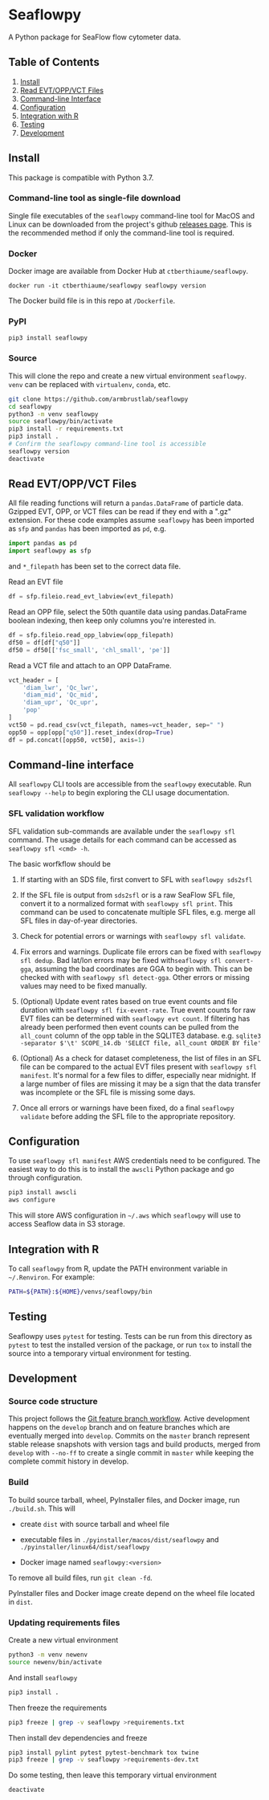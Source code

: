 # Seaflowpy

A Python package for SeaFlow flow cytometer data.

## Table of Contents

1. [Install](#install)
1. [Read EVT/OPP/VCT Files](#evtoppvct)
1. [Command-line Interface](#cli)
1. [Configuration](#configuration)
1. [Integration with R](#rintegration)
1. [Testing](#testing)
1. [Development](#development)


<a name="install"></a>

## Install

This package is compatible with Python 3.7.

### Command-line tool as single-file download

Single file executables of the `seaflowpy` command-line tool
for MacOS and Linux can be downloaded from the project's github
[releases page](https://github.com/armbrustlab/seaflowpy/releases).
This is the recommended method if only the command-line tool is required.

### Docker

Docker image are available from Docker Hub at `ctberthiaume/seaflowpy`.

```
docker run -it ctberthiaume/seaflowpy seaflowpy version
```

The Docker build file is in this repo at `/Dockerfile`.

### PyPI

```
pip3 install seaflowpy
```

### Source

This will clone the repo and create a new virtual environment `seaflowpy`.
`venv` can be replaced with `virtualenv`, `conda`, etc.

```sh
git clone https://github.com/armbrustlab/seaflowpy
cd seaflowpy
python3 -m venv seaflowpy
source seaflowpy/bin/activate
pip3 install -r requirements.txt
pip3 install .
# Confirm the seaflowpy command-line tool is accessible
seaflowpy version
deactivate
```

<a name="evtoppvct"></a>

## Read EVT/OPP/VCT Files

All file reading functions will return a `pandas.DataFrame` of particle data.
Gzipped EVT, OPP, or VCT files can be read if they end with a ".gz" extension.
For these code examples assume `seaflowpy` has been imported as `sfp`
and `pandas` has been imported as `pd`, e.g.

```python
import pandas as pd
import seaflowpy as sfp
```

and `*_filepath` has been set to the correct data file.

Read an EVT file

```python
df = sfp.fileio.read_evt_labview(evt_filepath)
```

Read an OPP file,
select the 50th quantile data using pandas.DataFrame boolean indexing,
then keep only columns you're interested in.

```python
df = sfp.fileio.read_opp_labview(opp_filepath)
df50 = df[df["q50"]]
df50 = df50[['fsc_small', 'chl_small', 'pe']]
```

Read a VCT file and attach to an OPP DataFrame.

```python
vct_header = [
    'diam_lwr', 'Qc_lwr',
    'diam_mid', 'Qc_mid',
    'diam_upr', 'Qc_upr',
    'pop'
]
vct50 = pd.read_csv(vct_filepath, names=vct_header, sep=" ")
opp50 = opp[opp["q50"]].reset_index(drop=True)
df = pd.concat([opp50, vct50], axis=1)
```

<a name="cli"></a>

## Command-line interface

All `seaflowpy` CLI tools are accessible from the `seaflowpy` executable.
Run `seaflowpy --help` to begin exploring the CLI usage documentation.

### SFL validation workflow

SFL validation sub-commands are available under the `seaflowpy sfl` command.
The usage details for each command can be accessed as `seaflowpy sfl <cmd> -h`.

The basic worfkflow should be

1) If starting with an SDS file, first convert to SFL with `seaflowpy sds2sfl`

2) If the SFL file is output from `sds2sfl` or is a raw SeaFlow SFL file,
convert it to a normalized format with `seaflowpy sfl print`.
This command can be used to concatenate multiple SFL files,
e.g. merge all SFL files in day-of-year directories.

3) Check for potential errors or warnings with `seaflowpy sfl validate`.

4) Fix errors and warnings. Duplicate file errors can be fixed with `seaflowpy sfl dedup`.
Bad lat/lon errors may be fixed with`seaflowpy sfl convert-gga`,
assuming the bad coordinates are GGA to begin with.
This can be checked with with `seaflowpy sfl detect-gga`.
Other errors or missing values may need to be fixed manually.

5) (Optional) Update event rates based on true event counts and file duration
with `seaflowpy sfl fix-event-rate`.
True event counts for raw EVT files can be determined with `seaflowpy evt count`.
If filtering has already been performed then event counts can be pulled from
the `all_count` column of the opp table in the SQLITE3 database.
e.g. `sqlite3 -separator $'\t' SCOPE_14.db 'SELECT file, all_count ORDER BY file'`

6) (Optional) As a check for dataset completeness,
the list of files in an SFL file can be compared to the actual EVT files present
with `seaflowpy sfl manifest`. It's normal for a few files to differ,
especially near midnight. If a large number of files are missing it may be a
sign that the data transfer was incomplete or the SFL file is missing some days.

7) Once all errors or warnings have been fixed, do a final `seaflowpy validate`
before adding the SFL file to the appropriate repository.


<a name="configuration"></a>

## Configuration

To use `seaflowpy sfl manifest` AWS credentials need to be configured.
The easiest way to do this is to install the `awscli` Python package
and go through configuration.

```sh
pip3 install awscli
aws configure
```

This will store AWS configuration in `~/.aws` which `seaflowpy` will use to
access Seaflow data in S3 storage.

<a name="rintegration"></a>

## Integration with R

To call `seaflowpy` from R, update the PATH environment variable in
`~/.Renviron`. For example:

```sh
PATH=${PATH}:${HOME}/venvs/seaflowpy/bin
```

<a name="testing"></a>

## Testing

Seaflowpy uses `pytest` for testing. Tests can be run from this directory as
`pytest` to test the installed version of the package, or run `tox` to install
the source into a temporary virtual environment for testing.

<a name="development"></a>

## Development

### Source code structure

This project follows the [Git feature branch workflow](https://www.atlassian.com/git/tutorials/comparing-workflows/feature-branch-workflow).
Active development happens on the `develop` branch and on feature branches which are eventually merged into `develop`.
Commits on the `master` branch represent stable release snapshots with version tags and build products,
merged from `develop` with `--no-ff` to create a single commit in `master`
while keeping the complete commit history in develop.

### Build

To build source tarball, wheel, PyInstaller files, and Docker image, run `./build.sh`.
This will

* create `dist` with source tarball and wheel file

* executable files in `./pyinstaller/macos/dist/seaflowpy` and `./pyinstaller/linux64/dist/seaflowpy`

* Docker image named `seaflowpy:<version>`

To remove all build files, run `git clean -fd`.

PyInstaller files and Docker image create depend on the wheel file located in `dist`.

### Updating requirements files

Create a new virtual environment

```sh
python3 -m venv newenv
source newenv/bin/activate
```

And install `seaflowpy`

```sh
pip3 install .
```

Then freeze the requirements

```sh
pip3 freeze | grep -v seaflowpy >requirements.txt
```

Then install dev dependencies and freeze

```sh
pip3 install pylint pytest pytest-benchmark tox twine
pip3 freeze | grep -v seaflowpy >requirements-dev.txt
```

Do some testing, then leave this temporary virtual environment

```sh
deactivate
```
